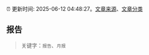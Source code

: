 :alarm_clock: 更新时间: 2025-06-12 04:48:27。[文章来源](/README.md)、[文章分类](/TAGS.md)

## 报告


> 关键字：`报告`、`月报`



